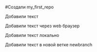 ﻿#Создали my_first_repo

Добавили текст

Добавили текст через web браузер

Добавили текст локально

Добавили текст в новой ветке newbranch